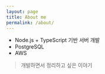```yaml
---
layout: page
title: About me
permalink: /about/
---
```


- Node.js + TypeScript 기반 서버 개발
- PostgreSQL
- AWS

> 개발하면서 정리하고 싶은 이야기